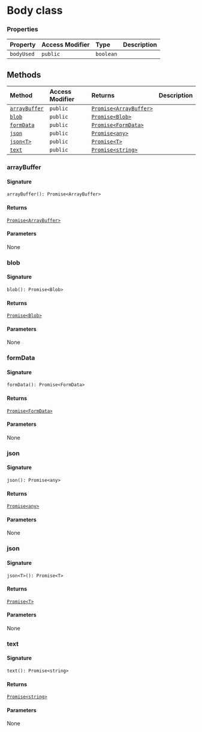 # Body class









### Properties

| Property	   | Access Modifier | Type	| Description|
|:-------------|:----|:-------|:-----------|
|`bodyUsed`     | `public` | `boolean` |  |




## Methods

| Method	   | Access Modifier | Returns	| Description|
|:-------------|:----|:-------|:-----------|
|[`arrayBuffer`](#arraybuffer)     | `public` | [`Promise<ArrayBuffer>`](../es6-promise/promise.md) |  |
|[`blob`](#blob)     | `public` | [`Promise<Blob>`](../es6-promise/promise.md) |  |
|[`formData`](#formdata)     | `public` | [`Promise<FormData>`](../es6-promise/promise.md) |  |
|[`json`](#json)     | `public` | [`Promise<any>`](../es6-promise/promise.md) |  |
|[`json<T>`](#json<t>)     | `public` | [`Promise<T>`](../es6-promise/promise.md) |  |
|[`text`](#text)     | `public` | [`Promise<string>`](../es6-promise/promise.md) |  |





### arrayBuffer



#### Signature
`arrayBuffer(): Promise<ArrayBuffer>`

#### Returns
[`Promise<ArrayBuffer>`](../es6-promise/promise.md)


#### Parameters
None


### blob



#### Signature
`blob(): Promise<Blob>`

#### Returns
[`Promise<Blob>`](../es6-promise/promise.md)


#### Parameters
None


### formData



#### Signature
`formData(): Promise<FormData>`

#### Returns
[`Promise<FormData>`](../es6-promise/promise.md)


#### Parameters
None


### json



#### Signature
`json(): Promise<any>`

#### Returns
[`Promise<any>`](../es6-promise/promise.md)


#### Parameters
None


### json<T>



#### Signature
`json<T>(): Promise<T>`

#### Returns
[`Promise<T>`](../es6-promise/promise.md)


#### Parameters
None


### text



#### Signature
`text(): Promise<string>`

#### Returns
[`Promise<string>`](../es6-promise/promise.md)


#### Parameters
None

